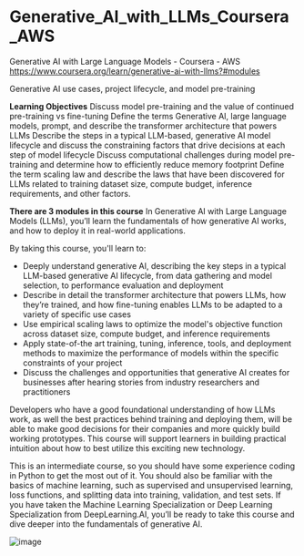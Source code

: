 # Generative_AI_with_LLMs_Coursera_AWS
Generative AI with Large Language Models - Coursera - AWS 
https://www.coursera.org/learn/generative-ai-with-llms?#modules 

Generative AI use cases, project lifecycle, and model pre-training

**Learning Objectives**
Discuss model pre-training and the value of continued pre-training vs fine-tuning
Define the terms Generative AI, large language models, prompt, and describe the transformer architecture that powers LLMs
Describe the steps in a typical LLM-based, generative AI model lifecycle and discuss the constraining factors that drive decisions at each step of model lifecycle
Discuss computational challenges during model pre-training and determine how to efficiently reduce memory footprint
Define the term scaling law and describe the laws that have been discovered for LLMs related to training dataset size, compute budget, inference requirements, and other factors.

**There are 3 modules in this course**
In Generative AI with Large Language Models (LLMs), you’ll learn the fundamentals of how generative AI works, and how to deploy it in real-world applications.

By taking this course, you'll learn to:
- Deeply understand generative AI, describing the key steps in a typical LLM-based generative AI lifecycle, from data gathering and model selection, to performance evaluation and deployment
- Describe in detail the transformer architecture that powers LLMs, how they’re trained, and how fine-tuning enables LLMs to be adapted to a variety of specific use cases
- Use empirical scaling laws to optimize the model's objective function across dataset size, compute budget, and inference requirements
- Apply state-of-the art training, tuning, inference, tools, and deployment methods to maximize the performance of models within the specific constraints of your project 
- Discuss the challenges and opportunities that generative AI creates for businesses after hearing stories from industry researchers and practitioners

Developers who have a good foundational understanding of how LLMs work, as well the best practices behind training and deploying them, will be able to make good decisions for their companies and more quickly build working prototypes. This course will support learners in building practical intuition about how to best utilize this exciting new technology.

This is an intermediate course, so you should have some experience coding in Python to get the most out of it. You should also be familiar with the basics of machine learning, such as supervised and unsupervised learning, loss functions, and splitting data into training, validation, and test sets. If you have taken the Machine Learning Specialization or Deep Learning Specialization from DeepLearning.AI, you’ll be ready to take this course and dive deeper into the fundamentals of generative AI.



![image](https://github.com/kvskellogg24/Generative_AI_with_LLMs_Coursera_AWS/assets/155591527/46ba62c7-1ad7-48b5-b7de-d2371b9c16f4)


